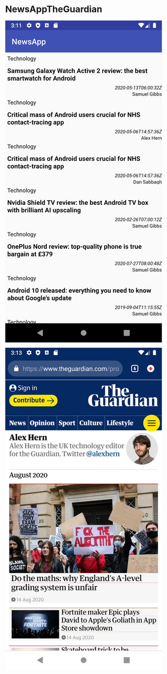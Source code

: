 # NewsAppTheGuardian

![Alt Text](https://github.com/jfussinger/NewsAppTheGuardian/blob/master/Home%20Screen.png)

![Alt Text](https://github.com/jfussinger/NewsAppTheGuardian/blob/master/Webview.png)
